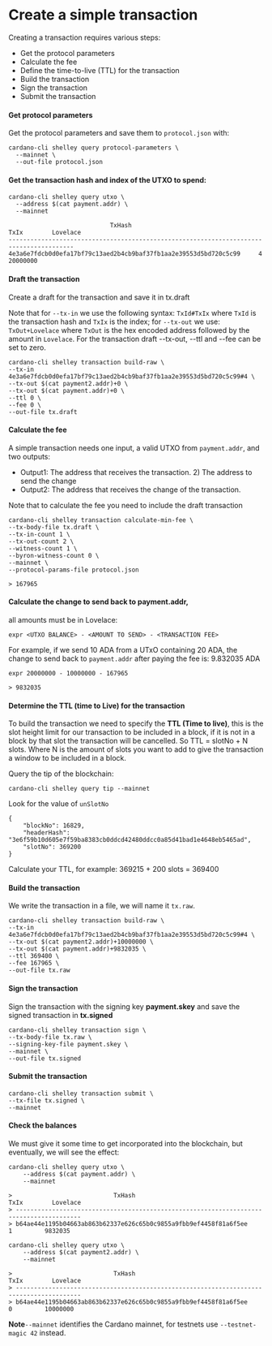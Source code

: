 # Create a simple transaction

Creating a transaction requires various steps:

* Get the protocol parameters
* Calculate the fee
* Define the time-to-live (TTL) for the transaction
* Build the transaction
* Sign the transaction
* Submit the transaction

#### Get protocol parameters

Get the protocol parameters and save them to `protocol.json` with:

```
cardano-cli shelley query protocol-parameters \
  --mainnet \
  --out-file protocol.json
```

#### Get the transaction hash and index of the **UTXO** to spend:

```
cardano-cli shelley query utxo \
  --address $(cat payment.addr) \
  --mainnet
```

```
                            TxHash                                 TxIx        Lovelace
----------------------------------------------------------------------------------------
4e3a6e7fdcb0d0efa17bf79c13aed2b4cb9baf37fb1aa2e39553d5bd720c5c99     4         20000000
```

#### Draft the transaction

Create a draft for the transaction and save it in tx.draft

Note that for `--tx-in` we use the following syntax: `TxId#TxIx` where `TxId` is the transaction hash and `TxIx` is the index; for `--tx-out` we use: `TxOut+Lovelace` where `TxOut` is the hex encoded address followed by the amount in `Lovelace`. For the transaction draft --tx-out, --ttl and --fee can be set to zero.

    cardano-cli shelley transaction build-raw \
    --tx-in 4e3a6e7fdcb0d0efa17bf79c13aed2b4cb9baf37fb1aa2e39553d5bd720c5c99#4 \
    --tx-out $(cat payment2.addr)+0 \
    --tx-out $(cat payment.addr)+0 \
    --ttl 0 \
    --fee 0 \
    --out-file tx.draft

#### Calculate the fee

A simple transaction needs one input, a valid UTXO from `payment.addr`, and two outputs:

* Output1: The address that receives the transaction. 2) The address to send the change  
* Output2: The address that receives the change of the transaction.

Note that to calculate the fee you need to include the draft transaction

    cardano-cli shelley transaction calculate-min-fee \
    --tx-body-file tx.draft \
    --tx-in-count 1 \
    --tx-out-count 2 \
    --witness-count 1 \
    --byron-witness-count 0 \
    --mainnet \
    --protocol-params-file protocol.json

    > 167965

#### Calculate the change to send back to payment.addr,
all amounts must be in Lovelace:

    expr <UTXO BALANCE> - <AMOUNT TO SEND> - <TRANSACTION FEE>

For example, if we send 10 ADA from a UTxO containing 20 ADA, the change to send back to `payment.addr` after paying the fee is: 9.832035 ADA  

    expr 20000000 - 10000000 - 167965

    > 9832035

#### Determine the TTL (time to Live) for the transaction

To build the transaction we need to specify the **TTL (Time to live)**, this is the slot height limit for our transaction to be included in a block, if it is not in a block by that slot the transaction will be cancelled. So TTL = slotNo + N slots. Where N is the amount of slots you want to add to give the transaction a window to be included in a block.

Query the tip of the blockchain:

    cardano-cli shelley query tip --mainnet

Look for the value of `unSlotNo`

    {
        "blockNo": 16829,
        "headerHash": "3e6f59b10d605e7f59ba8383cb0ddcd42480ddcc0a85d41bad1e4648eb5465ad",
        "slotNo": 369200
    }

Calculate your TTL, for example:  369215 + 200 slots = 369400

#### Build the transaction

We write the transaction in a file, we will name it `tx.raw`.

    cardano-cli shelley transaction build-raw \
    --tx-in 4e3a6e7fdcb0d0efa17bf79c13aed2b4cb9baf37fb1aa2e39553d5bd720c5c99#4 \
    --tx-out $(cat payment2.addr)+10000000 \
    --tx-out $(cat payment.addr)+9832035 \
    --ttl 369400 \
    --fee 167965 \
    --out-file tx.raw

#### Sign the transaction

Sign the transaction with the signing key **payment.skey** and save the signed transaction in **tx.signed**

    cardano-cli shelley transaction sign \
    --tx-body-file tx.raw \
    --signing-key-file payment.skey \
    --mainnet \
    --out-file tx.signed

#### Submit the transaction

    cardano-cli shelley transaction submit \
    --tx-file tx.signed \
    --mainnet

#### Check the balances

We must give it some time to get incorporated into the blockchain, but eventually, we will see the effect:

    cardano-cli shelley query utxo \
        --address $(cat payment.addr) \
        --mainnet

    >                            TxHash                                 TxIx        Lovelace
    > ----------------------------------------------------------------------------------------
    > b64ae44e1195b04663ab863b62337e626c65b0c9855a9fbb9ef4458f81a6f5ee     1         9832035

    cardano-cli shelley query utxo \
        --address $(cat payment2.addr) \
        --mainnet

    >                            TxHash                                 TxIx        Lovelace
    > ----------------------------------------------------------------------------------------
    > b64ae44e1195b04663ab863b62337e626c65b0c9855a9fbb9ef4458f81a6f5ee     0         10000000


**Note**`--mainnet` identifies the Cardano mainnet, for testnets use `--testnet-magic 42` instead. 
